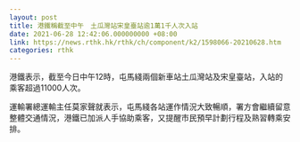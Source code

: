 ```yaml
---
layout: post
title: 港鐵稱截至中午　土瓜灣站宋皇臺站逾1萬1千人次入站
date: 2021-06-28 12:42:06.000000000 +08:00
link: https://news.rthk.hk/rthk/ch/component/k2/1598066-20210628.htm
categories: rthk
---
```


港鐵表示，截至今日中午12時，屯馬綫兩個新車站土瓜灣站及宋皇臺站，入站的乘客超過11000人次。

運輸署總運輸主任莫家聲就表示，屯馬綫各站運作情況大致暢順，署方會繼續留意整體交通情況，港鐵已加派人手協助乘客，又提醒市民預早計劃行程及熟習轉乘安排。
